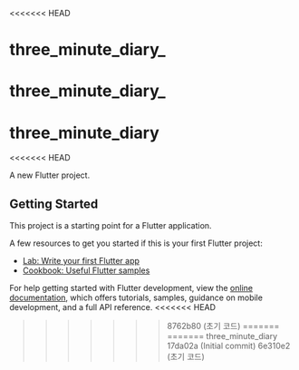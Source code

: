 <<<<<<< HEAD
# three_minute_diary_
three_minute_diary_
=======
# three_minute_diary
<<<<<<< HEAD

A new Flutter project.

## Getting Started

This project is a starting point for a Flutter application.

A few resources to get you started if this is your first Flutter project:

- [Lab: Write your first Flutter app](https://docs.flutter.dev/get-started/codelab)
- [Cookbook: Useful Flutter samples](https://docs.flutter.dev/cookbook)

For help getting started with Flutter development, view the
[online documentation](https://docs.flutter.dev/), which offers tutorials,
samples, guidance on mobile development, and a full API reference.
<<<<<<< HEAD
>>>>>>> 8762b80 (초기 코드)
=======
=======
three_minute_diary
>>>>>>> 17da02a (Initial commit)
>>>>>>> 6e310e2 (초기 코드)
